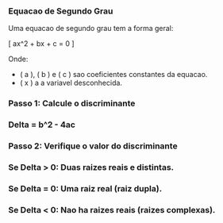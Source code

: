 ### Equacao de Segundo Grau

Uma equacao de segundo grau tem a forma geral:

\[ ax^2 + bx + c = 0 \]

Onde:
- \( a \), \( b \) e \( c \) sao coeficientes constantes da equacao.
- \( x \) a a variavel desconhecida.

### Passo 1: Calcule o discriminante
### Delta = b^2 - 4ac

### Passo 2: Verifique o valor do discriminante

### Se Delta > 0: Duas raizes reais e distintas.
### Se Delta = 0: Uma raiz real (raiz dupla).
### Se Delta < 0: Nao ha raizes reais (raizes complexas).
